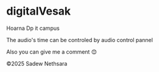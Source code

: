 # digitalVesak
Hoarna Dp it campus 

The audio's time can be controled by audio control pannel

Also you can give me a comment 😊

©2025 Sadew Nethsara
